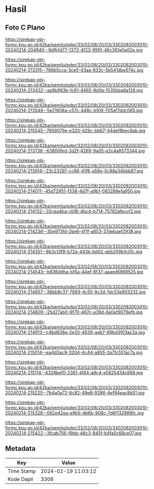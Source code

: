 # Hasil

## Foto C Plano

https://sirekap-obj-formc.kpu.go.id/42ba/pemilu/pdpr/33/02/08/20/03/3302082003010-20240214-204940--9dfb1d77-1372-4f23-95f0-46c361e0a02e.jpg

https://sirekap-obj-formc.kpu.go.id/42ba/pemilu/pdpr/33/02/08/20/03/3302082003010-20240214-213315--766b5cca-3ce5-43aa-833c-5b541dbe574c.jpg

https://sirekap-obj-formc.kpu.go.id/42ba/pemilu/pdpr/33/02/08/20/03/3302082003010-20240214-213432--aa9b993b-fc61-4465-8d0e-f535bba6a128.jpg

https://sirekap-obj-formc.kpu.go.id/42ba/pemilu/pdpr/33/02/08/20/03/3302082003010-20240214-213549--5e21608a-c57c-448c-b109-705af7ddc065.jpg

https://sirekap-obj-formc.kpu.go.id/42ba/pemilu/pdpr/33/02/08/20/03/3302082003010-20240214-215545--7659079e-e320-429c-bb67-44def8bec8ab.jpg

https://sirekap-obj-formc.kpu.go.id/42ba/pemilu/pdpr/33/02/08/20/03/3302082003010-20240214-213736--63800fed-3d2f-4269-9a05-e2c4a8573344.jpg

https://sirekap-obj-formc.kpu.go.id/42ba/pemilu/pdpr/33/02/08/20/03/3302082003010-20240214-213914--23c23297-cc86-41f8-a58e-0c88a34bbb87.jpg

https://sirekap-obj-formc.kpu.go.id/42ba/pemilu/pdpr/33/02/08/20/03/3302082003010-20240214-214011--45d72951-f338-4d7f-a9b1-083288e1a950.jpg

https://sirekap-obj-formc.kpu.go.id/42ba/pemilu/pdpr/33/02/08/20/03/3302082003010-20240214-214132--32cea4ba-cb16-4bc4-b714-75782afeccf2.jpg

https://sirekap-obj-formc.kpu.go.id/42ba/pemilu/pdpr/33/02/08/20/03/3302082003010-20240214-214236--30e973fd-2be6-4f1f-a853-37debaef2938.jpg

https://sirekap-obj-formc.kpu.go.id/42ba/pemilu/pdpr/33/02/08/20/03/3302082003010-20240214-214351--8b3c13f9-b72a-443b-bd02-ebb209b1c0fc.jpg

https://sirekap-obj-formc.kpu.go.id/42ba/pemilu/pdpr/33/02/08/20/03/3302082003010-20240214-214543--b836ddba-b15a-44ef-8f37-aaaed5969525.jpg

https://sirekap-obj-formc.kpu.go.id/42ba/pemilu/pdpr/33/02/08/20/03/3302082003010-20240214-214657--38bb8c37-7993-4c55-9c2d-1dc53e903232.jpg

https://sirekap-obj-formc.kpu.go.id/42ba/pemilu/pdpr/33/02/08/20/03/3302082003010-20240214-214809--25d27ab0-6f70-487c-a39d-8a0af9079efb.jpg

https://sirekap-obj-formc.kpu.go.id/42ba/pemilu/pdpr/33/02/08/20/03/3302082003010-20240214-214913--c4bd638e-2e20-4639-aeb7-66bd3f03ac2a.jpg

https://sirekap-obj-formc.kpu.go.id/42ba/pemilu/pdpr/33/02/08/20/03/3302082003010-20240214-215014--ea4d3ac9-3204-4c44-a855-2a7fc551ac7a.jpg

https://sirekap-obj-formc.kpu.go.id/42ba/pemilu/pdpr/33/02/08/20/03/3302082003010-20240214-215114--4328bef0-2361-4f44-a9c4-e5825434c666.jpg

https://sirekap-obj-formc.kpu.go.id/42ba/pemilu/pdpr/33/02/08/20/03/3302082003010-20240214-215225--7b4a0a72-8c82-48e8-9286-4ef94eac8b51.jpg

https://sirekap-obj-formc.kpu.go.id/42ba/pemilu/pdpr/33/02/08/20/03/3302082003010-20240214-215326--062e42ea-e9b5-4b6b-908c-7d6f132989fc.jpg

https://sirekap-obj-formc.kpu.go.id/42ba/pemilu/pdpr/33/02/08/20/03/3302082003010-20240214-215422--3fcab756-f9bb-46c3-845f-b4fa5c68ce07.jpg


## Metadata

| Key        | Value               |
| ---------- | ------------------- |
| Time Stamp | 2024-02-19 11:03:12 |
| Kode Dapil | 3308                |



